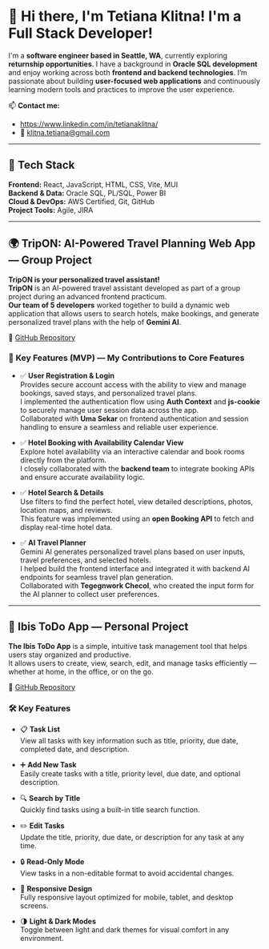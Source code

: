 # 👋 Hi there, I'm Tetiana Klitna! I'm a Full Stack Developer!

I'm a **software engineer based in Seattle, WA**, currently exploring **returnship opportunities**.
I have a background in **Oracle SQL development** and enjoy working across both **frontend and backend technologies**.
I’m passionate about building **user-focused web applications** and continuously learning modern tools and practices to improve the user experience.

📫 **Contact me:**  
- https://www.linkedin.com/in/tetianaklitna/
- 📧 klitna.tetiana@gmail.com  

---

## 🧰 Tech Stack

**Frontend:** React, JavaScript, HTML, CSS, Vite, MUI  
**Backend & Data:** Oracle SQL, PL/SQL, Power BI  
**Cloud & DevOps:** AWS Certified, Git, GitHub  
**Project Tools:** Agile, JIRA

---

## 🌍 TripON: AI-Powered Travel Planning Web App — Group Project

**TripON is your personalized travel assistant!**  
**TripON** is an AI-powered travel assistant developed as part of a group project during an advanced frontend practicum.  
**Our team of 5 developers** worked together to build a dynamic web application that allows users to search hotels, make bookings, and generate personalized travel plans with the help of **Gemini AI**.

🔗 [GitHub Repository](https://github.com/TetianaKlitna/tripOn-front)

### 🚀 Key Features (MVP) — **My Contributions to Core Features**

- ✅ **User Registration & Login**  
  Provides secure account access with the ability to view and manage bookings, saved stays, and personalized travel plans.  
  I implemented the authentication flow using **Auth Context** and **js-cookie** to securely manage user session data across the app.  
  Collaborated with **Uma Sekar** on frontend authentication and session handling to ensure a seamless and reliable user experience.

- ✅ **Hotel Booking with Availability Calendar View**  
  Explore hotel availability via an interactive calendar and book rooms directly from the platform.  
  I closely collaborated with the **backend team** to integrate booking APIs and ensure accurate availability logic.

- ✅ **Hotel Search & Details**  
  Use filters to find the perfect hotel, view detailed descriptions, photos, location maps, and reviews.  
  This feature was implemented using an **open Booking API** to fetch and display real-time hotel data.

- ✅ **AI Travel Planner**  
  Gemini AI generates personalized travel plans based on user inputs, travel preferences, and selected hotels.  
  I helped build the frontend interface and integrated it with backend AI endpoints for seamless travel plan generation.  
  Collaborated with **Tegegnwork Checol**, who created the input form for the AI planner to collect user preferences.

---

## 📝 Ibis ToDo App — Personal Project

**The Ibis ToDo App** is a simple, intuitive task management tool that helps users stay organized and productive.  
It allows users to create, view, search, edit, and manage tasks efficiently — whether at home, in the office, or on the go.

🔗 [GitHub Repository](https://github.com/TetianaKlitna/react-todo)

### 🛠️ Key Features

- 📋 **Task List**  
  View all tasks with key information such as title, priority, due date, completed date, and description.

- ➕ **Add New Task**  
  Easily create tasks with a title, priority level, due date, and optional description.

- 🔍 **Search by Title**  
  Quickly find tasks using a built-in title search function.

- ✏️ **Edit Tasks**  
  Update the title, priority, due date, or description for any task at any time.

- 🔒 **Read-Only Mode**  
  View tasks in a non-editable format to avoid accidental changes.

- 📱 **Responsive Design**  
  Fully responsive layout optimized for mobile, tablet, and desktop screens.

- 🌗 **Light & Dark Modes**  
  Toggle between light and dark themes for visual comfort in any environment.
